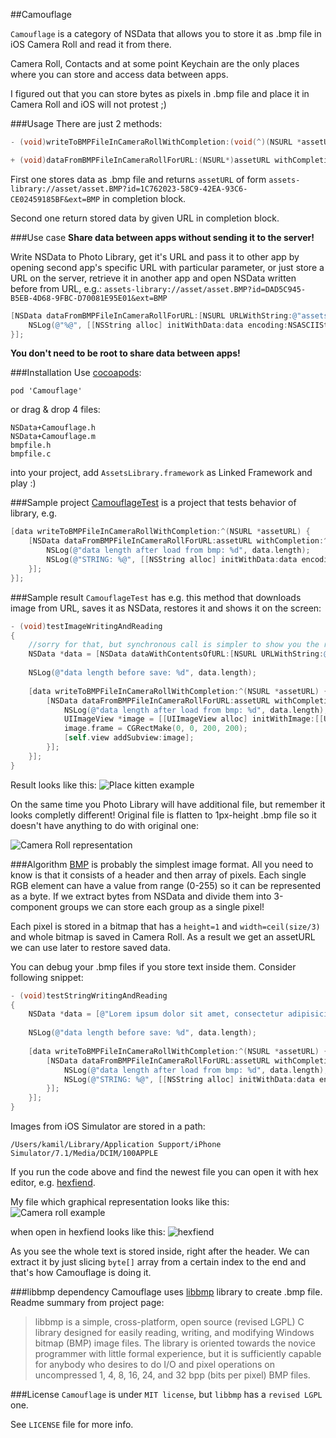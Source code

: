 ##Camouflage

`Camouflage` is a category of NSData that allows you to store it as .bmp file in iOS Camera Roll and read it from there.

Camera Roll, Contacts and at some point Keychain are the only places where you can store and access data between apps.

I figured out that you can store bytes as pixels in .bmp file and place it in Camera Roll and iOS will not protest ;)

###Usage
There are just 2 methods:

```objective-c
- (void)writeToBMPFileInCameraRollWithCompletion:(void(^)(NSURL *assetURL))completion;

+ (void)dataFromBMPFileInCameraRollForURL:(NSURL*)assetURL withCompletion:(void(^)(NSData*))completion;
```

First one stores data as .bmp file and returns `assetURL` of form `assets-library://asset/asset.BMP?id=1C762023-58C9-42EA-93C6-CE02459185BF&ext=BMP` in completion block.

Second one return stored data by given URL in completion block.

###Use case
**Share data between apps without sending it to the server!**

Write NSData to Photo Library, get it's URL and pass it to other app by opening second app's specific URL with particular parameter, or just store a URL on the server, retrieve it in another app and open NSData written before from URL, e.g.:
`assets-library://asset/asset.BMP?id=DAD5C945-B5EB-4D68-9FBC-D70081E95E01&ext=BMP`

```objective-c
[NSData dataFromBMPFileInCameraRollForURL:[NSURL URLWithString:@"assets-library://asset/asset.BMP?id=DAD5C945-B5EB-4D68-9FBC-D70081E95E01&ext=BMP"] withCompletion:^(NSData *data) {
    NSLog(@"%@", [[NSString alloc] initWithData:data encoding:NSASCIIStringEncoding]);
}];
```                

**You don't need to be root to share data between apps!**

###Installation
Use [cocoapods](http://cocoapods.org/):

```
pod 'Camouflage'
```

or drag & drop 4 files:

```
NSData+Camouflage.h
NSData+Camouflage.m
bmpfile.h
bmpfile.c
```
into your project, add `AssetsLibrary.framework` as Linked Framework and play :)

###Sample project
[CamouflageTest](https://github.com/burczyk/CamouflageTest) is a project that tests behavior of library, e.g.

```objective-c
[data writeToBMPFileInCameraRollWithCompletion:^(NSURL *assetURL) {
    [NSData dataFromBMPFileInCameraRollForURL:assetURL withCompletion:^(NSData *data) {
        NSLog(@"data length after load from bmp: %d", data.length);
        NSLog(@"STRING: %@", [[NSString alloc] initWithData:data encoding:NSASCIIStringEncoding]);
    }];
}];
```

###Sample result
`CamouflageTest` has e.g. this method that downloads image from URL, saves it as NSData, restores it and shows it on the screen:

```objective-c
- (void)testImageWritingAndReading
{
    //sorry for that, but synchronous call is simpler to show you the results
    NSData *data = [NSData dataWithContentsOfURL:[NSURL URLWithString:@"http://placekitten.com/200/200"]];
    
    NSLog(@"data length before save: %d", data.length);
    
    [data writeToBMPFileInCameraRollWithCompletion:^(NSURL *assetURL) {
        [NSData dataFromBMPFileInCameraRollForURL:assetURL withCompletion:^(NSData *data) {
            NSLog(@"data length after load from bmp: %d", data.length);
            UIImageView *image = [[UIImageView alloc] initWithImage:[[UIImage alloc] initWithData:data]];
            image.frame = CGRectMake(0, 0, 200, 200);
            [self.view addSubview:image];
        }];
    }];
}
```

Result looks like this:
![Place kitten example](https://raw.githubusercontent.com/burczyk/Camouflage/master/assets/placekitten.png)

On the same time you Photo Library will have additional file, but remember it looks completly different! Original file is flatten to 1px-height .bmp file so it doesn't have anything to do with original one:

![Camera Roll representation](https://raw.githubusercontent.com/burczyk/Camouflage/master/assets/camera_roll.png)


###Algorithm
[BMP](http://en.wikipedia.org/wiki/BMP_file_format) is probably the simplest image format. All you need to know is that it consists of a header and then array of pixels. Each single RGB element can have a value from range (0-255) so it can be represented as a byte. If we extract bytes from NSData and divide them into 3-component groups we can store each group as a single pixel!

Each pixel is stored in a bitmap that has a `height=1` and `width=ceil(size/3)` and whole bitmap is saved in Camera Roll. As a result we get an assetURL we can use later to restore saved data.

You can debug your .bmp files if you store text inside them. Consider following snippet:

```objective-c
- (void)testStringWritingAndReading
{
    NSData *data = [@"Lorem ipsum dolor sit amet, consectetur adipisicing elit, sed do eiusmod tempor incididunt ut labore et dolore magna aliqua. Ut enim ad minim veniam, quis nostrud exercitation ullamco laboris nisi ut aliquip ex ea commodo consequat. Duis aute irure dolor in reprehenderit in voluptate velit esse cillum dolore eu fugiat nulla pariatur. Excepteur sint occaecat cupidatat non proident, sunt in culpa qui officia deserunt mollit anim id est laborum." dataUsingEncoding:NSASCIIStringEncoding];
    
    NSLog(@"data length before save: %d", data.length);
    
    [data writeToBMPFileInCameraRollWithCompletion:^(NSURL *assetURL) {
        [NSData dataFromBMPFileInCameraRollForURL:assetURL withCompletion:^(NSData *data) {
            NSLog(@"data length after load from bmp: %d", data.length);
            NSLog(@"STRING: %@", [[NSString alloc] initWithData:data encoding:NSASCIIStringEncoding]);
        }];
    }];
}
```

Images from iOS Simulator are stored in a path:

```
/Users/kamil/Library/Application Support/iPhone Simulator/7.1/Media/DCIM/100APPLE
```

If you run the code above and find the newest file you can open it with hex editor, e.g. [hexfiend](http://ridiculousfish.com/hexfiend/).

My file which graphical representation looks like this:
![Camera roll example](https://raw.githubusercontent.com/burczyk/Camouflage/master/assets/IMG_0071.BMP)

when open in hexfiend looks like this:
![hexfiend](https://raw.githubusercontent.com/burczyk/Camouflage/master/assets/hexfiend.png)

As you see the whole text is stored inside, right after the header.
We can extract it by just slicing `byte[]` array from a certain index to the end and that's how Camouflage is doing it.


###libbmp dependency
Camouflage uses [libbmp](https://code.google.com/p/libbmp/) library to create .bmp file. Readme summary from project page:

> libbmp is a simple, cross-platform, open source (revised LGPL) C library designed for easily reading, writing, and modifying Windows bitmap (BMP) image files. The library is oriented towards the novice programmer with little formal experience, but it is sufficiently capable for anybody who desires to do I/O and pixel operations on uncompressed 1, 4, 8, 16, 24, and 32 bpp (bits per pixel) BMP files.


###License
`Camouflage` is under `MIT license`, but `libbmp` has a `revised LGPL` one.

See `LICENSE` file for more info.
